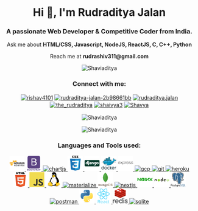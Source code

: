 <div>
<h1 align="center">Hi 👋, I'm Rudraditya Jalan</h1>
<h3 align="center">A passionate Web Developer & Competitive Coder from India.</h3>
  
<p align="center">Ask me about <b>HTML/CSS, Javascript, NodeJS, ReactJS, C, C++, Python</b></p>
<p align="center">Reach me at <b>rudrashiv311@gmail.com</b></p>

<!-- <p align="center"> <a href="https://github.com/ryo-ma/github-profile-trophy"><img src="https://github-profile-trophy.vercel.app/?username=Shaviaditya" alt="Shaviaditya"/></a> </p> -->
<p align="center"> <img src="https://komarev.com/ghpvc/?username=Shaviaditya&label=Profile%20views&color=0e75b6&style=flat" alt="Shaviaditya" /> </p>

<h3 align="center">Connect with me:</h3>
<p align="center">
<a href="https://dev.to/rudraditya_57" target="blank"><img align="center" src="https://cdn.jsdelivr.net/npm/simple-icons@3.0.1/icons/dev-dot-to.svg" alt="rishav4101" height="30" width="40" /></a>
<a href="www.linkedin.com/in/rudraditya-jalan-2b98661bb" target="blank"><img align="center" src="https://cdn.jsdelivr.net/npm/simple-icons@3.0.1/icons/linkedin.svg" alt="rudraditya-jalan-2b98661bb" height="30" width="40" /></a>
<a href="https://www.facebook.com/rudraditya.jalan/" target="blank"><img align="center" src="https://cdn.jsdelivr.net/npm/simple-icons@3.0.1/icons/facebook.svg" alt="rudraditya.jalan" height="30" width="40" /></a>
<a href="https://www.instagram.com/the_rudraditya/" target="blank"><img align="center" src="https://cdn.jsdelivr.net/npm/simple-icons@3.0.1/icons/instagram.svg" alt="the_rudraditya" height="30" width="40" /></a>
<a href="https://www.codechef.com/users/shaivya3" target="blank"><img align="center" src="https://cdn.jsdelivr.net/npm/simple-icons@3.1.0/icons/codechef.svg" alt="shaivya3" height="30" width="40" /></a>
<a href="https://codeforces.com/profile/Shavya" target="blank"><img align="center" src="https://cdn.jsdelivr.net/npm/simple-icons@3.0.1/icons/codeforces.svg" alt="Shavya" height="30" width="40" /></a>
</p>

<p align="center"><img align="center" src="https://github-readme-stats.vercel.app/api/top-langs?username=Shaviaditya&show_icons=true&locale=en&layout=compact" alt="Shaviaditya" /></p>

<div >
<!-- <p style="display: flex;" display="flex" align="center" ><img align="center" src="https://github-readme-stats.vercel.app/api?username=Shaviaditya&show_icons=true&locale=en" alt="Shaviaditya" /></p> -->

<p align="center"><img align="center" src="https://github-readme-streak-stats.herokuapp.com/?user=Shaviaditya&" alt="Shaviaditya" /></p>
</div>
<h3 align="center">Languages and Tools used:</h3>
<p align="center"> <a href="https://aws.amazon.com" target="_blank"> <img src="https://raw.githubusercontent.com/devicons/devicon/master/icons/amazonwebservices/amazonwebservices-original-wordmark.svg" alt="aws" width="40" height="40"/> </a> <a href="https://getbootstrap.com" target="_blank"> <img src="https://raw.githubusercontent.com/devicons/devicon/master/icons/bootstrap/bootstrap-plain-wordmark.svg" alt="bootstrap" width="40" height="40"/> </a> <a href="https://www.chartjs.org" target="_blank"> <img src="https://www.chartjs.org/media/logo-title.svg" alt="chartjs" width="40" height="40"/> </a> <a href="https://www.w3schools.com/css/" target="_blank"> <img src="https://raw.githubusercontent.com/devicons/devicon/master/icons/css3/css3-original-wordmark.svg" alt="css3" width="40" height="40"/> </a> <a href="https://www.djangoproject.com/" target="_blank"> <img src="https://raw.githubusercontent.com/devicons/devicon/master/icons/django/django-original.svg" alt="django" width="40" height="40"/> </a> <a href="https://www.docker.com/" target="_blank"> <img src="https://raw.githubusercontent.com/devicons/devicon/master/icons/docker/docker-original-wordmark.svg" alt="docker" width="40" height="40"/> </a> <a href="https://expressjs.com" target="_blank"> <img src="https://raw.githubusercontent.com/devicons/devicon/master/icons/express/express-original-wordmark.svg" alt="express" width="40" height="40"/> </a>  <a href="https://cloud.google.com" target="_blank"> <img src="https://www.vectorlogo.zone/logos/google_cloud/google_cloud-icon.svg" alt="gcp" width="40" height="40"/> </a> <a href="https://git-scm.com/" target="_blank"> <img src="https://www.vectorlogo.zone/logos/git-scm/git-scm-icon.svg" alt="git" width="40" height="40"/> </a> <a href="https://heroku.com" target="_blank"> <img src="https://www.vectorlogo.zone/logos/heroku/heroku-icon.svg" alt="heroku" width="40" height="40"/> </a> <a href="https://www.w3.org/html/" target="_blank"> <img src="https://raw.githubusercontent.com/devicons/devicon/master/icons/html5/html5-original-wordmark.svg" alt="html5" width="40" height="40"/> </a>  <a href="https://developer.mozilla.org/en-US/docs/Web/JavaScript" target="_blank"> <img src="https://raw.githubusercontent.com/devicons/devicon/master/icons/javascript/javascript-original.svg" alt="javascript" width="40" height="40"/> </a> <a href="https://www.linux.org/" target="_blank"> <img src="https://raw.githubusercontent.com/devicons/devicon/master/icons/linux/linux-original.svg" alt="linux" width="40" height="40"/> </a> <a href="https://materializecss.com/" target="_blank"> <img src="https://raw.githubusercontent.com/prplx/svg-logos/5585531d45d294869c4eaab4d7cf2e9c167710a9/svg/materialize.svg" alt="materialize" width="40" height="40"/> </a> <a href="https://www.mongodb.com/" target="_blank"> <img src="https://raw.githubusercontent.com/devicons/devicon/master/icons/mongodb/mongodb-original-wordmark.svg" alt="mongodb" width="40" height="40"/> </a> <a href="https://nextjs.org/" target="_blank"> <img src="https://cdn.worldvectorlogo.com/logos/nextjs-3.svg" alt="nextjs" width="40" height="40"/> </a> <a href="https://www.nginx.com" target="_blank"> <img src="https://raw.githubusercontent.com/devicons/devicon/master/icons/nginx/nginx-original.svg" alt="nginx" width="40" height="40"/> </a> <a href="https://nodejs.org" target="_blank"> <img src="https://raw.githubusercontent.com/devicons/devicon/master/icons/nodejs/nodejs-original-wordmark.svg" alt="nodejs" width="40" height="40"/> </a>  <a href="https://www.postgresql.org" target="_blank"> <img src="https://raw.githubusercontent.com/devicons/devicon/master/icons/postgresql/postgresql-original-wordmark.svg" alt="postgresql" width="40" height="40"/> </a> <a href="https://postman.com" target="_blank"> <img src="https://www.vectorlogo.zone/logos/getpostman/getpostman-icon.svg" alt="postman" width="40" height="40"/> </a> <a href="https://www.python.org" target="_blank"> <img src="https://raw.githubusercontent.com/devicons/devicon/master/icons/python/python-original.svg" alt="python" width="40" height="40"/> </a> <a href="https://reactjs.org/" target="_blank"> <img src="https://raw.githubusercontent.com/devicons/devicon/master/icons/react/react-original-wordmark.svg" alt="react" width="40" height="40"/> </a> <a href="https://redis.io" target="_blank"> <img src="https://raw.githubusercontent.com/devicons/devicon/master/icons/redis/redis-original-wordmark.svg" alt="redis" width="40" height="40"/> </a> <a href="https://www.sqlite.org/" target="_blank"> <img src="https://www.vectorlogo.zone/logos/sqlite/sqlite-icon.svg" alt="sqlite" width="40" height="40"/> </a>  </p>


</div>
